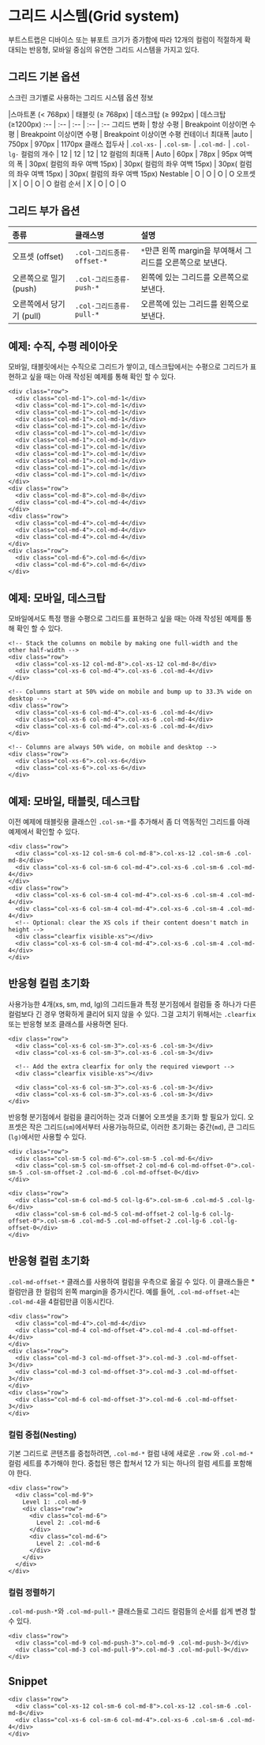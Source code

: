 <!--
{
    "id": 4101,
    "title": "그리드 시스템(Grid System)",
    "outline": "부트스트랩은 디바이스 또는 뷰포트 크기가 증가함에 따라 12개의 컬럼이 적절하게 확대되는 반응형, 모바일 중심의 유연한 그리드 시스템을 가지고 있다.",
    "tags": ["widget", "base"],
    "section": "Base",
    "order": [4, 1, 1],
    "thumbnail": "4.1.01.grid-system.png"
}
-->

# 그리드 시스템(Grid system)

부트스트랩은 디바이스 또는 뷰포트 크기가 증가함에 따라 12개의 컬럼이 적절하게 확대되는 반응형, 모바일 중심의 유연한 그리드 시스템을 가지고 있다.

## 그리드 기본 옵션
스크린 크기별로 사용하는 그리드 시스템 옵션 정보

|스마트폰 (< 768px) | 태블릿 (≥ 768px)  | 데스크탑 (≥ 992px)  | 데스크탑(≥1200px)
:-- | :-- | :-- | :-- | :--
그리드 변화 | 항상 수평 | Breakpoint 이상이면 수평 | Breakpoint 이상이면 수평 | Breakpoint 이상이면 수평
컨테이너 최대폭 |auto | 750px | 970px | 1170px
클래스 접두사 | .`col-xs-` | `.col-sm-` | `.col-md-` | `.col-lg-`
컬럼의 개수 | 12 | 12 | 12 | 12
컬럼의 최대폭 | Auto | 60px | 78px | 95px
여백의 폭 | 30px( 컬럼의 좌우 여백 15px) | 30px( 컬럼의 좌우 여백 15px) | 30px( 컬럼의 좌우 여백 15px) | 30px( 컬럼의 좌우 여백 15px)
Nestable | O | O | O | O
오프셋 | X | O | O | O
컬럼 순서 | X | O | O | O

## 그리드 부가 옵션
종류 | 클래스명 | 설명
:-- | :-- | :--
오프셋 (offset) | `.col-그리드종류-offset-*` | `*`만큰 왼쪽 margin을 부여해서 그리드를 오른쪽으로 보낸다.
오른쪽으로 밀기 (push) | `.col-그리드종류-push-*` | 왼쪽에 있는 그리드를 오른쪽으로 보낸다.
오른쪽에서 당기기 (pull) | `.col-그리드종류-pull-*` | 오른쪽에 있는 그리드를 왼쪽으로 보낸다.



## 예제: 수직, 수평 레이아웃
모바일, 태블릿에서는 수직으로 그리드가 쌓이고, 데스크탑에서는 수평으로 그리드가 표현하고 싶을 때는 아래 작성된 예제를 통해 확인 할 수 있다.

```
<div class="row">
  <div class="col-md-1">.col-md-1</div>
  <div class="col-md-1">.col-md-1</div>
  <div class="col-md-1">.col-md-1</div>
  <div class="col-md-1">.col-md-1</div>
  <div class="col-md-1">.col-md-1</div>
  <div class="col-md-1">.col-md-1</div>
  <div class="col-md-1">.col-md-1</div>
  <div class="col-md-1">.col-md-1</div>
  <div class="col-md-1">.col-md-1</div>
  <div class="col-md-1">.col-md-1</div>
  <div class="col-md-1">.col-md-1</div>
  <div class="col-md-1">.col-md-1</div>
</div>
<div class="row">
  <div class="col-md-8">.col-md-8</div>
  <div class="col-md-4">.col-md-4</div>
</div>
<div class="row">
  <div class="col-md-4">.col-md-4</div>
  <div class="col-md-4">.col-md-4</div>
  <div class="col-md-4">.col-md-4</div>
</div>
<div class="row">
  <div class="col-md-6">.col-md-6</div>
  <div class="col-md-6">.col-md-6</div>
</div>
```


## 예제: 모바일, 데스크탑
모바일에서도 특정 행을 수평으로 그리드를 표현하고 싶을 때는 아래 작성된 예제를 통해 확인 할 수 있다.

```
<!-- Stack the columns on mobile by making one full-width and the other half-width -->
<div class="row">
  <div class="col-xs-12 col-md-8">.col-xs-12 col-md-8</div>
  <div class="col-xs-6 col-md-4">.col-xs-6 .col-md-4</div>
</div>

<!-- Columns start at 50% wide on mobile and bump up to 33.3% wide on desktop -->
<div class="row">
  <div class="col-xs-6 col-md-4">.col-xs-6 .col-md-4</div>
  <div class="col-xs-6 col-md-4">.col-xs-6 .col-md-4</div>
  <div class="col-xs-6 col-md-4">.col-xs-6 .col-md-4</div>
</div>

<!-- Columns are always 50% wide, on mobile and desktop -->
<div class="row">
  <div class="col-xs-6">.col-xs-6</div>
  <div class="col-xs-6">.col-xs-6</div>
</div>
```

## 예제: 모바일, 태블릿, 데스크탑
이전 예제에 태블릿용 클래스인 `.col-sm-*`를 추가해서 좀 더 역동적인 그리드를 아래 예제에서 확인할 수 있다.

```
<div class="row">
  <div class="col-xs-12 col-sm-6 col-md-8">.col-xs-12 .col-sm-6 .col-md-8</div>
  <div class="col-xs-6 col-sm-6 col-md-4">.col-xs-6 .col-sm-6 .col-md-4</div>
</div>
<div class="row">
  <div class="col-xs-6 col-sm-4 col-md-4">.col-xs-6 .col-sm-4 .col-md-4</div>
  <div class="col-xs-6 col-sm-4 col-md-4">.col-xs-6 .col-sm-4 .col-md-4</div>
  <!-- Optional: clear the XS cols if their content doesn't match in height -->
  <div class="clearfix visible-xs"></div>
  <div class="col-xs-6 col-sm-4 col-md-4">.col-xs-6 .col-sm-4 .col-md-4</div>
</div>
```

## 반응형 컬럼 초기화
사용가능한 4개(xs, sm, md, lg)의 그리드들과 특정 분기점에서 컬럼들 중 하나가 다른 컬럼보다 긴 경우 명확하게 클리어 되지 않을 수 있다.
그걸 고치기 위해서는 `.clearfix` 또는 반응형 보조 클래스를 사용하면 된다.

```
<div class="row">
  <div class="col-xs-6 col-sm-3">.col-xs-6 .col-sm-3</div>
  <div class="col-xs-6 col-sm-3">.col-xs-6 .col-sm-3</div>

  <!-- Add the extra clearfix for only the required viewport -->
  <div class="clearfix visible-xs"></div>

  <div class="col-xs-6 col-sm-3">.col-xs-6 .col-sm-3</div>
  <div class="col-xs-6 col-sm-3">.col-xs-6 .col-sm-3</div>
</div>
```

반응형 분기점에서 컬럼을 클리어하는 것과 더불어 오프셋을 초기화 할 필요가 있디.
오프셋은 작은 그리드(`sm`)에서부터 사용가능하므로, 이러한 초기화는 중간(`md`), 큰 그리드(`lg)`에서만 사용할 수 있다.

```
<div class="row">
  <div class="col-sm-5 col-md-6">.col-sm-5 .col-md-6</div>
  <div class="col-sm-5 col-sm-offset-2 col-md-6 col-md-offset-0">.col-sm-5 .col-sm-offset-2 .col-md-6 .col-md-offset-0</div>
</div>

<div class="row">
  <div class="col-sm-6 col-md-5 col-lg-6">.col-sm-6 .col-md-5 .col-lg-6</div>
  <div class="col-sm-6 col-md-5 col-md-offset-2 col-lg-6 col-lg-offset-0">.col-sm-6 .col-md-5 .col-md-offset-2 .col-lg-6 .col-lg-offset-0</div>
</div>
```

## 반응형 컬럼 초기화
`.col-md-offset-*` 클래스를 사용하여 컬럼을 우측으로 옮길 수 있다. 이 클래스들은 * 컬럼만큼 한 컬럼의 왼쪽 margin을 증가시킨다. 예를 들어, `.col-md-offset-4`는 `.col-md-4`을 4컬럼만큼 이동시킨다.

```
<div class="row">
  <div class="col-md-4">.col-md-4</div>
  <div class="col-md-4 col-md-offset-4">.col-md-4 .col-md-offset-4</div>
</div>
<div class="row">
  <div class="col-md-3 col-md-offset-3">.col-md-3 .col-md-offset-3</div>
  <div class="col-md-3 col-md-offset-3">.col-md-3 .col-md-offset-3</div>
</div>
<div class="row">
  <div class="col-md-6 col-md-offset-3">.col-md-6 .col-md-offset-3</div>
</div>
```

### 컬럼 중첩(Nesting)
기본 그리드로 콘텐츠를 중첩하려면, `.col-md-*` 컬럼 내에 새로운 `.row` 와 `.col-md-*` 컬럼 세트를 추가해야 한다. 중첩된 행은 합쳐서 12 가 되는 하나의 컬럼 세트를 포함해야 한다.

```
<div class="row">
  <div class="col-md-9">
    Level 1: .col-md-9
    <div class="row">
      <div class="col-md-6">
        Level 2: .col-md-6
      </div>
      <div class="col-md-6">
        Level 2: .col-md-6
      </div>
    </div>
  </div>
</div>
```

### 컬럼 정렬하기
`.col-md-push-*`와 `.col-md-pull-*` 클래스들로 그리드 컬럼들의 순서를 쉽게 변경 할 수 있다.

```
<div class="row">
  <div class="col-md-9 col-md-push-3">.col-md-9 .col-md-push-3</div>
  <div class="col-md-3 col-md-pull-9">.col-md-3 .col-md-pull-9</div>
</div>
```

## Snippet
```
<div class="row">
  <div class="col-xs-12 col-sm-6 col-md-8">.col-xs-12 .col-sm-6 .col-md-8</div>
  <div class="col-xs-6 col-sm-6 col-md-4">.col-xs-6 .col-sm-6 .col-md-4</div>
</div>
```



